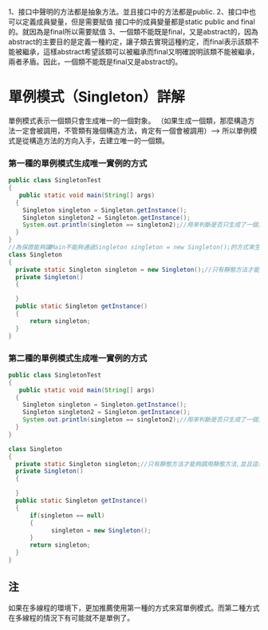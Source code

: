 1、接口中聲明的方法都是抽象方法。並且接口中的方法都是public.
2、接口中也可以定義成員變量，但是需要賦值
接口中的成員變量都是static public and final的。就因為是final所以需要賦值
3、一個類不能既是final，又是abstract的，因為abstract的主要目的是定義一種約定，讓子類去實現這種約定，而final表示該類不能被繼承，這樣abstract希望該類可以被繼承而final又明確說明該類不能被繼承，兩者矛盾。因此，一個類不能既是final又是abstract的。
# 單例模式（Singleton）詳解
單例模式表示一個類只會生成唯一的一個對象。 （如果生成一個類，那麼構造方法一定會被調用，不管類有幾個構造方法，肯定有一個會被調用）--> 所以單例模式是從構造方法的方向入手，去建立唯一的一個類。
### 第一種的單例模式生成唯一實例的方式
```java
public class SingletonTest
{
   public static void main(String[] args)
  {
    Singleton singleton = Singleton.getInstance();
    Singleton singleton2 = Singleton.getInstance();
    System.out.println(singleton == singleton2);//用來判斷是否只生成了一個實例，如果返回true，那麼證明生成的兩個對象所指向的是同一個實例。
  }
}
//為保證能夠讓Main不能夠通過Singleton singleton = new Singleton();的方式來生成對象，那麼久需要在構造方法前面加上private，而構造出一個靜態方法，在類中去生成唯一的一個實例。
class Singleton
{
  private static Singleton singleton = new Singleton();//只有靜態方法才能夠調用靜態方法
  private Singleton()
  {

  }
  public static Singleton getInstance()
  {
      return singleton;
  }
}
```
### 第二種的單例模式生成唯一實例的方式
```java
public class SingletonTest
{
   public static void main(String[] args)
  {
    Singleton singleton = Singleton.getInstance();
    Singleton singleton2 = Singleton.getInstance();
    System.out.println(singleton == singleton2);//用來判斷是否只生成了一個實例，如果返回true，那麼證明生成的兩個對象所指向的是同一個實例。
  }
}

class Singleton
{
  private static Singleton singleton;//只有靜態方法才能夠調用靜態方法,並且這是一個引用類型的變量，默認初始為null
  private Singleton()
  {

  }
  public static Singleton getInstance()
  {
      if(singleton == null)
      {
            singleton = new Singleton();
      }
      return singleton;
  }
}
```
## 注
如果在多線程的環境下，更加推薦使用第一種的方式來寫單例模式。而第二種方式在多線程的情況下有可能就不是單例了。
